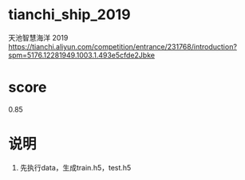 # tianchi_ship_2019
天池智慧海洋 2019 https://tianchi.aliyun.com/competition/entrance/231768/introduction?spm=5176.12281949.1003.1.493e5cfde2Jbke


# score
0.85

# 说明
1. 先执行data，生成train.h5，test.h5

